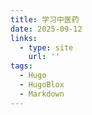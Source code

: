 ```yaml
---
title: 学习中医药
date: 2025-09-12
links:
  - type: site
    url: ''
tags:
  - Hugo
  - HugoBlox
  - Markdown
---
```

